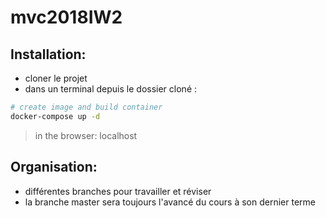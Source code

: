 # mvc2018IW2

## Installation:
* cloner le projet 
* dans un terminal depuis le dossier cloné :
``` bash
# create image and build container
docker-compose up -d
```
> in the browser: localhost

## Organisation:
* différentes branches pour travailler et réviser
* la branche master sera toujours l'avancé du cours à son dernier terme